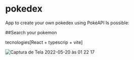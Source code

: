 # pokedex
App to create your own pokedex using PokéAPI
Is possible:

##Search your pokemon

tecnologies[React + typescrip + vite]

![Captura de Tela 2022-05-20 às 01 22 17](https://user-images.githubusercontent.com/40405334/169450022-7d66671e-9168-4ad0-b42d-66b2ce1bcb9c.png)
